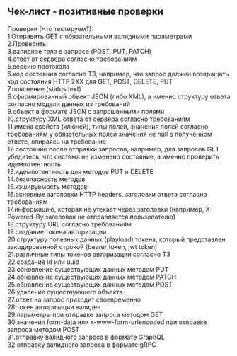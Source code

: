 ## Чек-лист - позитивные проверки  
Проверки (Что тестируем?):  
1.Отправить GET с обязательными валидными параметрами  
    2.Проверить:  
    3.валидное тело в запросе (POST, PUT, PATCH)  
    4.ответ от сервера согласно требованиям  
  5.версию протокола  
  6.код состояния согласно ТЗ, например, что запрос должен возвращать код состояния HTTP 2XX для GET, POST, DELETE, PUT  
  7.пояснение (status text)  
  8.сформированный объект JSON (либо XML), а именно структуру ответа согласно модели данных из требований  
  9.объект в формате JSON с запрошенными полями  
  10.структуру XML ответа от сервера согласно требованиям  
  11.имена свойств (ключей), типы полей, значения полей согласно требованиям у обязательных полей значения не null в полученном ответе, опираясь на требование  
  12.состояние после отправки запросов, например, для запросов GET убедитесь, что система не изменено состояние, а именно проверить идемпотентность  
  13.идемпотентность для методов PUT и DELETE  
  14.безопасность методов  
  15.кэшируемость методов  
  16.основные заголовки HTTP headers, заголовки ответа согласно требованиям  
  17.информацию, которая не утекает через заголовки (например, X-Powered-By заголовок не отправляется пользователю)  
  18.структуру URL согласно требованиям  
  19.создание токена авторизации    
  20.структуру полезных данных (playload) токена, который представлен закодированной строкой (bearer token, jwt token)    
  21.различные типы токенов авторизации согласно ТЗ    
  22.создание id или uuid  
  23.обновление существующих данных методом PUT  
  24.обновление существующих данных методом PATCH    
  25.обновление существующих данных методом POST  
  26.удаление существующего объекта  
  27.ответ на запрос приходит своевременно  
  28.токен авторизации валиден  
  29.параметры при отправке запроса методом GET    
  30.значения form-data или x-www-form-urlencoded при отправке запроса методом POST    
  31.отправку валидного запроса в формате GraphQL    
  32.отправку валидного запроса в формате gRPC    


